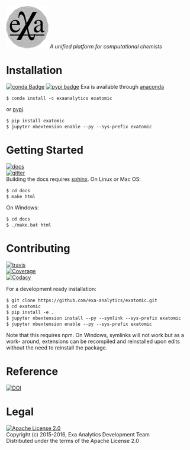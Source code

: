[![exatomic logo](docs/source/static/logo.png)](https://exa-analytics.github.io)
*A unified platform for computational chemists*


# Installation
[![conda Badge](https://anaconda.org/exaanalytics/exatomic/badges/installer/conda.svg)](https://conda.anaconda.org/exaanalytics)
[![pypi badge](https://badge.fury.io/py/exatomic.svg)](https://badge.fury.io/py/exatomic)
Exa is available through [anaconda](https://www.continuum.io/downloads)

    $ conda install -c exaanalytics exatomic

or [pypi](https://pypi.python.org/pypi).

    $ pip install exatomic
    $ jupyter nbextension enable --py --sys-prefix exatomic


# Getting Started
[![docs](https://readthedocs.org/projects/exatomic/badge/?version=latest)](https://exa-analytics.github.io/exatomic/)  
[![gitter](https://badges.gitter.im/exa-analytics/exatomic.svg)](https://gitter.im/exa-analytics/exatomic)  
Building the docs requires [sphinx](http://www.sphinx-doc.org/en/stable).
On Linux or Mac OS:

    $ cd docs
    $ make html

On Windows:

    $ cd docs
    $ ./make.bat html


# Contributing
[![travis](https://travis-ci.org/exa-analytics/exatomic.svg?branch=master)](https://travis-ci.org/exa-analytics/exatomic)  
[![Coverage](https://coveralls.io/repos/github/exa-analytics/exatomic/badge.svg?branch=master)](https://coveralls.io/github/exa-analytics/exatomic?branch=master)  
[![Codacy](https://api.codacy.com/project/badge/Grade/221e700665c74c85b8255e5b399490d4)](https://www.codacy.com/app/alexvmarch/exatomic?utm_source=github.com&amp;utm_medium=referral&amp;utm_content=exa-analytics/exatomic&amp;utm_campaign=Badge_Grade)  

For a development ready installation:

    $ git clone https://github.com/exa-analytics/exatomic.git
    $ cd exatomic
    $ pip install -e .
    $ jupyter nbextension install --py --symlink --sys-prefix exatomic
    $ jupyter nbextension enable --py --sys-prefix exatomic

Note that this requires npm. On Windows, symlinks will not work but as a work-
around, extensions can be recompiled and reinstalled upon edits without the
need to reinstall the package.


# Reference
[![DOI](https://zenodo.org/badge/23807/exa-analytics/exatomic.svg)](https://zenodo.org/badge/latestdoi/23807/exa-analytics/exatomic)  


# Legal
[![Apache License 2.0](http://img.shields.io/:license-apache-blue.svg?style=flat-square)](http://www.apache.org/licenses/LICENSE-2.0)  
Copyright (c) 2015-2016, Exa Analytics Development Team  
Distributed under the terms of the Apache License 2.0  
